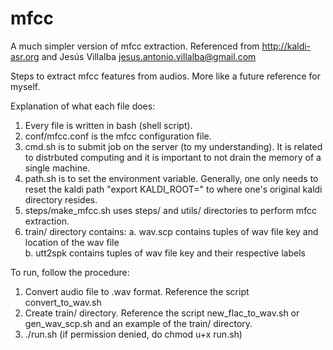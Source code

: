 # mfcc
A much simpler version of mfcc extraction. Referenced from http://kaldi-asr.org and Jesús Villalba <jesus.antonio.villalba@gmail.com>

Steps to extract mfcc features from audios. More like a future reference for myself.

Explanation of what each file does: 
1. Every file is written in bash (shell script).  
2. conf/mfcc.conf is the mfcc configuration file. 
3. cmd.sh is to submit job on the server (to my understanding). It is related to distrbuted computing and it is important to not drain the memory of a single machine. 
4. path.sh is to set the environment variable. Generally, one only needs to reset the kaldi path "export KALDI_ROOT=" to where one's original kaldi directory resides.  
5. steps/make_mfcc.sh uses steps/ and utils/ directories to perform mfcc extraction.
6. train/ directory contains: 
	a. wav.scp contains tuples of wav file key and location of the wav file  
	b. utt2spk contains tuples of wav file key and their respective labels 

To run, follow the procedure: 
1. Convert audio file to .wav format. Reference the script convert_to_wav.sh 
2. Create train/ directory. Reference the script new_flac_to_wav.sh or gen_wav_scp.sh and an example of the train/ directory.
2. ./run.sh (if permission denied, do chmod u+x run.sh) 
 
